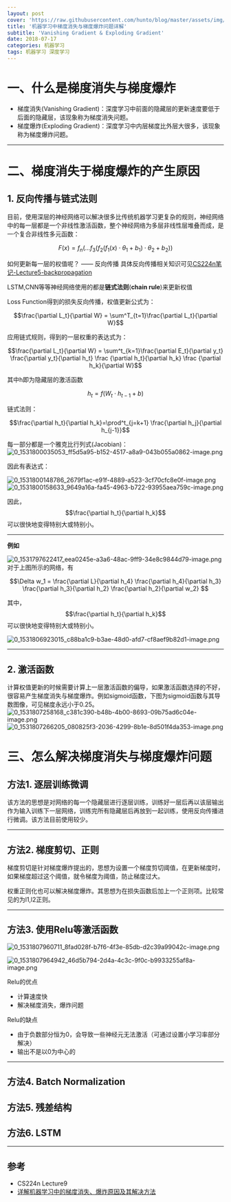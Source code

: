 ```yaml
---
layout: post
cover: 'https://raw.githubusercontent.com/hunto/blog/master/assets/img/DL/1531806923946-c88ba1c9-b3ae-48d0-afd7-cf8aef9b82d1-image.png'
title: '机器学习中梯度消失与梯度爆炸问题详解'
subtitle: 'Vanishing Gradient & Exploding Gradient'
date: 2018-07-17
categories: 机器学习
tags: 机器学习 深度学习
---
```


# 一、什么是梯度消失与梯度爆炸
* 梯度消失(Vanishing Gradient)：深度学习中前面的隐藏层的更新速度要低于后面的隐藏层，该现象称为梯度消失问题。
* 梯度爆炸(Exploding Gradient)：深度学习中内层梯度比外层大很多，该现象称为梯度爆炸问题。

---

# 二、梯度消失于梯度爆炸的产生原因
## 1. 反向传播与链式法则
目前，使用深层的神经网络可以解决很多比传统机器学习更复杂的规则，神经网络中的每一层都是一个非线性激活函数，整个神经网络为多层非线性层堆叠而成，是一个复合非线性多元函数：

$$F(x)=f_n(...f_3(f_2(f_1(x)\cdot \theta_1 + b_1)\cdot \theta_2 + b_2))$$

如何更新每一层的权值呢？ —— 反向传播
具体反向传播相关知识可见[CS224n笔记-Lecture5-backpropagation](https://blog/cs224n/2018/07/07/CS224n%E7%AC%94%E8%AE%B0-lecture5.html)

LSTM,CNN等等神经网络使用的都是**链式法则**(**chain rule**)来更新权值

Loss Function得到的损失反向传播，权值更新公式为：

$$\frac{\partial L_t}{\partial W} = \sum^T_{t=1}\frac{\partial L_t}{\partial W}$$

应用链式规则，得到的一层权重的表达式为：

$$\frac{\partial L_t}{\partial W} = \sum^t_{k=1}\frac{\partial E_t}{\partial y_t} \frac{\partial y_t}{\partial h_t} \frac {\partial h_t}{\partial h_k} \frac {\partial h_k}{\partial W}$$

其中h即为隐藏层的激活函数

$$h_t = f(W_t\cdot h_{t-1} + b)$$

链式法则：

$$\frac{\partial h_t}{\partial h_k}=\prod^t_{j=k+1} \frac{\partial h_j}{\partial h_{j-1}}$$

每一部分都是一个雅克比行列式(Jacobian)：
![0_1531800035053_ff5d5a95-b152-4517-a8a9-043b055a0862-image.png](https://raw.githubusercontent.com/hunto/blog/master/assets/img/DL/1531800035416-ff5d5a95-b152-4517-a8a9-043b055a0862-image.png) 


因此有表达式：

![0_1531800148786_2679f1ac-e91f-4889-a523-3cf70cfc8e0f-image.png](https://raw.githubusercontent.com/hunto/blog/master/assets/img/DL/1531800149062-2679f1ac-e91f-4889-a523-3cf70cfc8e0f-image.png) 
![0_1531800158633_9649a16a-fa45-4963-b722-93955aea759c-image.png](https://raw.githubusercontent.com/hunto/blog/master/assets/img/DL/1531800158825-9649a16a-fa45-4963-b722-93955aea759c-image.png) 

因此，$$\frac{\partial h_t}{\partial h_k}$$ 可以很快地变得特别大或特别小。

---

**例如**

![0_1531797622417_eea0245e-a3a6-48ac-9ff9-34e8c9844d79-image.png](https://raw.githubusercontent.com/hunto/blog/master/assets/img/DL/1531797623525-eea0245e-a3a6-48ac-9ff9-34e8c9844d79-image.png) 
对于上图所示的网络，有

$$\Delta w_1 = \frac{\partial L}{\partial h_4} \frac{\partial h_4}{\partial h_3} \frac{\partial h_3}{\partial h_2} \frac{\partial h_2}{\partial w_2} $$

其中，$$\frac{\partial h_t}{\partial h_k}$$ 可以很快地变得特别大或特别小。

![0_1531806923015_c88ba1c9-b3ae-48d0-afd7-cf8aef9b82d1-image.png](https://raw.githubusercontent.com/hunto/blog/master/assets/img/DL/1531806923946-c88ba1c9-b3ae-48d0-afd7-cf8aef9b82d1-image.png) 

---

## 2. 激活函数
计算权值更新的时候需要计算上一层激活函数的偏导，如果激活函数选择的不好，很容易产生梯度消失与梯度爆炸。例如sigmoid函数，下图为sigmoid函数与其导数图像，可见梯度永远小于0.25。
![0_1531807258168_c381c390-b48b-4b00-8693-09b75ad6c04e-image.png](https://raw.githubusercontent.com/hunto/blog/master/assets/img/DL/1531807260094-c381c390-b48b-4b00-8693-09b75ad6c04e-image.png) 
![0_1531807266205_080825f3-2036-4299-8b1e-8d501f4da353-image.png](https://raw.githubusercontent.com/hunto/blog/master/assets/img/DL/1531807266858-080825f3-2036-4299-8b1e-8d501f4da353-image.png) 

# 三、怎么解决梯度消失与梯度爆炸问题
## 方法1. 逐层训练微调
该方法的思想是对网络的每一个隐藏层进行逐层训练，训练好一层后再以该层输出作为输入训练下一层网络，训练完所有隐藏层后再放到一起训练，使用反向传播进行微调。该方法目前使用较少。

---

## 方法2. 梯度剪切、正则
梯度剪切是针对梯度爆炸提出的，思想为设置一个梯度剪切阈值，在更新梯度时，如果梯度超过这个阈值，就令梯度为阈值，防止梯度过大。

权重正则化也可以解决梯度爆炸。其思想为在损失函数后加上一个正则项。比较常见的为l1,l2正则。

---

## 方法3. 使用Relu等激活函数 

![0_1531807960711_8fad028f-b7f6-4f3e-85db-d2c39a99042c-image.png](https://raw.githubusercontent.com/hunto/blog/master/assets/img/DL/1531807962044-8fad028f-b7f6-4f3e-85db-d2c39a99042c-image.png) 

![0_1531807964942_46d5b794-2d4a-4c3c-9f0c-b9933255af8a-image.png](https://raw.githubusercontent.com/hunto/blog/master/assets/img/DL/1531807965216-46d5b794-2d4a-4c3c-9f0c-b9933255af8a-image-resized.png) 

Relu的优点
* 计算速度快
* 解决梯度消失，爆炸问题

Relu的缺点
* 由于负数部分恒为0，会导致一些神经元无法激活（可通过设置小学习率部分解决）
* 输出不是以0为中心的

---

## 方法4. Batch Normalization


## 方法5. 残差结构

## 方法6. LSTM
---
## 参考
* CS224n Lecture9
* [详解机器学习中的梯度消失、爆炸原因及其解决方法](https://blog.csdn.net/qq_25737169/article/details/78847691)
